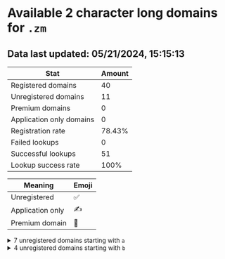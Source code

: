 # Available 2 character long domains for `.zm`

## Data last updated: 05/21/2024, 15:15:13

|Stat|Amount|
|--|--|
|Registered domains|40|
|Unregistered domains|11|
|Premium domains|0|
|Application only domains|0|
|Registration rate|78.43%|
|Failed lookups|0|
|Successful lookups|51|
|Lookup success rate|100%|


|Meaning|Emoji|
|--|--|
|Unregistered|:white_check_mark:|
|Application only|:writing_hand:|
|Premium domain|:gem:|

<details>
<summary>7 unregistered domains starting with <bold><code>a</code></bold></summary>

|Type|Domain|
|--|--|
|:white_check_mark:|`a1.zm`|
|:white_check_mark:|`a2.zm`|
|:white_check_mark:|`a6.zm`|
|:white_check_mark:|`ab.zm`|
|:white_check_mark:|`ac.zm`|
|:white_check_mark:|`ad.zm`|
|:white_check_mark:|`ay.zm`|
</details>
<details>
<summary>4 unregistered domains starting with <bold><code>b</code></bold></summary>

|Type|Domain|
|--|--|
|:white_check_mark:|`bb.zm`|
|:white_check_mark:|`bc.zm`|
|:white_check_mark:|`bf.zm`|
|:white_check_mark:|`bj.zm`|
</details>